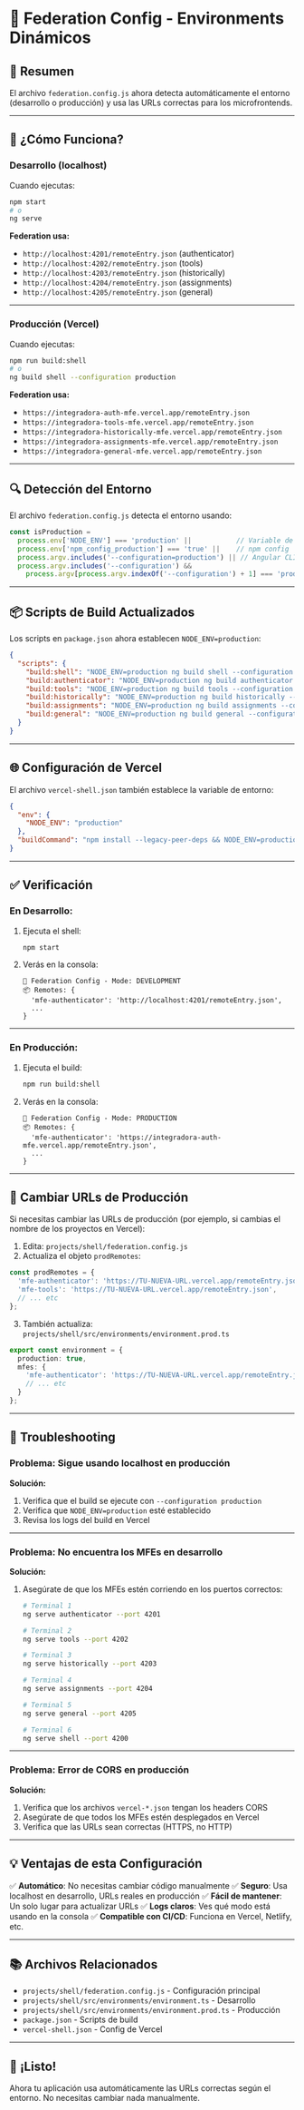 # 🔧 Federation Config - Environments Dinámicos

## 📝 Resumen

El archivo `federation.config.js` ahora detecta automáticamente el entorno (desarrollo o producción) y usa las URLs correctas para los microfrontends.

---

## 🎯 ¿Cómo Funciona?

### **Desarrollo (localhost)**
Cuando ejecutas:
```bash
npm start
# o
ng serve
```

**Federation usa:**
- `http://localhost:4201/remoteEntry.json` (authenticator)
- `http://localhost:4202/remoteEntry.json` (tools)
- `http://localhost:4203/remoteEntry.json` (historically)
- `http://localhost:4204/remoteEntry.json` (assignments)
- `http://localhost:4205/remoteEntry.json` (general)

---

### **Producción (Vercel)**
Cuando ejecutas:
```bash
npm run build:shell
# o
ng build shell --configuration production
```

**Federation usa:**
- `https://integradora-auth-mfe.vercel.app/remoteEntry.json`
- `https://integradora-tools-mfe.vercel.app/remoteEntry.json`
- `https://integradora-historically-mfe.vercel.app/remoteEntry.json`
- `https://integradora-assignments-mfe.vercel.app/remoteEntry.json`
- `https://integradora-general-mfe.vercel.app/remoteEntry.json`

---

## 🔍 Detección del Entorno

El archivo `federation.config.js` detecta el entorno usando:

```javascript
const isProduction = 
  process.env['NODE_ENV'] === 'production' ||           // Variable de entorno
  process.env['npm_config_production'] === 'true' ||    // npm config
  process.argv.includes('--configuration=production') || // Angular CLI
  process.argv.includes('--configuration') && 
    process.argv[process.argv.indexOf('--configuration') + 1] === 'production';
```

---

## 📦 Scripts de Build Actualizados

Los scripts en `package.json` ahora establecen `NODE_ENV=production`:

```json
{
  "scripts": {
    "build:shell": "NODE_ENV=production ng build shell --configuration production",
    "build:authenticator": "NODE_ENV=production ng build authenticator --configuration production",
    "build:tools": "NODE_ENV=production ng build tools --configuration production",
    "build:historically": "NODE_ENV=production ng build historically --configuration production",
    "build:assignments": "NODE_ENV=production ng build assignments --configuration production",
    "build:general": "NODE_ENV=production ng build general --configuration production"
  }
}
```

---

## 🌐 Configuración de Vercel

El archivo `vercel-shell.json` también establece la variable de entorno:

```json
{
  "env": {
    "NODE_ENV": "production"
  },
  "buildCommand": "npm install --legacy-peer-deps && NODE_ENV=production npm run build shell -- --configuration production"
}
```

---

## ✅ Verificación

### **En Desarrollo:**

1. Ejecuta el shell:
   ```bash
   npm start
   ```

2. Verás en la consola:
   ```
   🚀 Federation Config - Mode: DEVELOPMENT
   📦 Remotes: {
     'mfe-authenticator': 'http://localhost:4201/remoteEntry.json',
     ...
   }
   ```

---

### **En Producción:**

1. Ejecuta el build:
   ```bash
   npm run build:shell
   ```

2. Verás en la consola:
   ```
   🚀 Federation Config - Mode: PRODUCTION
   📦 Remotes: {
     'mfe-authenticator': 'https://integradora-auth-mfe.vercel.app/remoteEntry.json',
     ...
   }
   ```

---

## 🔄 Cambiar URLs de Producción

Si necesitas cambiar las URLs de producción (por ejemplo, si cambias el nombre de los proyectos en Vercel):

1. Edita: `projects/shell/federation.config.js`
2. Actualiza el objeto `prodRemotes`:

```javascript
const prodRemotes = {
  'mfe-authenticator': 'https://TU-NUEVA-URL.vercel.app/remoteEntry.json',
  'mfe-tools': 'https://TU-NUEVA-URL.vercel.app/remoteEntry.json',
  // ... etc
};
```

3. También actualiza: `projects/shell/src/environments/environment.prod.ts`

```typescript
export const environment = {
  production: true,
  mfes: {
    'mfe-authenticator': 'https://TU-NUEVA-URL.vercel.app/remoteEntry.json',
    // ... etc
  }
};
```

---

## 🐛 Troubleshooting

### **Problema: Sigue usando localhost en producción**

**Solución:**
1. Verifica que el build se ejecute con `--configuration production`
2. Verifica que `NODE_ENV=production` esté establecido
3. Revisa los logs del build en Vercel

---

### **Problema: No encuentra los MFEs en desarrollo**

**Solución:**
1. Asegúrate de que los MFEs estén corriendo en los puertos correctos:
   ```bash
   # Terminal 1
   ng serve authenticator --port 4201
   
   # Terminal 2
   ng serve tools --port 4202
   
   # Terminal 3
   ng serve historically --port 4203
   
   # Terminal 4
   ng serve assignments --port 4204
   
   # Terminal 5
   ng serve general --port 4205
   
   # Terminal 6
   ng serve shell --port 4200
   ```

---

### **Problema: Error de CORS en producción**

**Solución:**
1. Verifica que los archivos `vercel-*.json` tengan los headers CORS
2. Asegúrate de que todos los MFEs estén desplegados en Vercel
3. Verifica que las URLs sean correctas (HTTPS, no HTTP)

---

## 💡 Ventajas de esta Configuración

✅ **Automático**: No necesitas cambiar código manualmente
✅ **Seguro**: Usa localhost en desarrollo, URLs reales en producción
✅ **Fácil de mantener**: Un solo lugar para actualizar URLs
✅ **Logs claros**: Ves qué modo está usando en la consola
✅ **Compatible con CI/CD**: Funciona en Vercel, Netlify, etc.

---

## 📚 Archivos Relacionados

- `projects/shell/federation.config.js` - Configuración principal
- `projects/shell/src/environments/environment.ts` - Desarrollo
- `projects/shell/src/environments/environment.prod.ts` - Producción
- `package.json` - Scripts de build
- `vercel-shell.json` - Config de Vercel

---

## 🎉 ¡Listo!

Ahora tu aplicación usa automáticamente las URLs correctas según el entorno. No necesitas cambiar nada manualmente.
